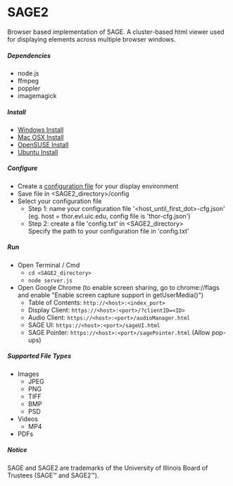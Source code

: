 SAGE2
=======

Browser based implementation of SAGE. A cluster-based html viewer used for displaying elements across multiple browser windows.

##### Dependencies #####
* node.js
* ffmpeg
* poppler
* imagemagick

##### Install #####
* [Windows Install](https://bitbucket.org/sage2/sage2/wiki/Install%20(Windows))
* [Mac OSX Install](https://bitbucket.org/sage2/sage2/wiki/Install%20(Mac%20OSX))
* [OpenSUSE Install](https://bitbucket.org/sage2/sage2/wiki/Install%20(openSUSE))
* [Ubuntu Install](https://bitbucket.org/sage2/sage2/wiki/Install%20(Ubuntu))

##### Configure #####
* Create a [configuration file](https://bitbucket.org/sage2/sage2/wiki/Configuration) for your display environment
* Save file in <SAGE2_directory>/config
* Select your configuration file
    * Step 1: name your configuration file '<host_until_first_dot>-cfg.json'  
(eg. host = thor.evl.uic.edu, config file is 'thor-cfg.json')
    * Step 2: create a file 'config.txt' in <SAGE2_directory>  
Specify the path to your configuration file in 'config.txt'

##### Run #####
* Open Terminal / Cmd
    * `cd <SAGE2_directory>`
    * `node server.js`
* Open Google Chrome (to enable screen sharing, go to chrome://flags and enable "Enable screen capture support in getUserMedia()")
    * Table of Contents: `http://<host>:<index_port>`
    * Display Client: `https://<host>:<port>/?clientID=<ID>`
    * Audio Client: `https://<host>:<port>/audioManager.html`
    * SAGE UI: `https://<host>:<port>/sageUI.html`
    * SAGE Pointer: `https://<host>:<port>/sagePointer.html` (Allow pop-ups)

##### Supported File Types #####
* Images
    * JPEG
    * PNG
    * TIFF
    * BMP
    * PSD
* Videos
    * MP4
* PDFs

##### Notice #####
SAGE and SAGE2 are trademarks of the University of Illinois Board of Trustees (SAGE™ and SAGE2™).